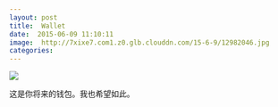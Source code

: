 ```yaml
---
layout: post
title:  Wallet
date:  2015-06-09 11:10:11
image:  http://7xixe7.com1.z0.glb.clouddn.com/15-6-9/12982046.jpg
categories: 
---
```


![](http://7xixe7.com1.z0.glb.clouddn.com/15-6-9/12982046.jpg)

这是你将来的钱包。我也希望如此。